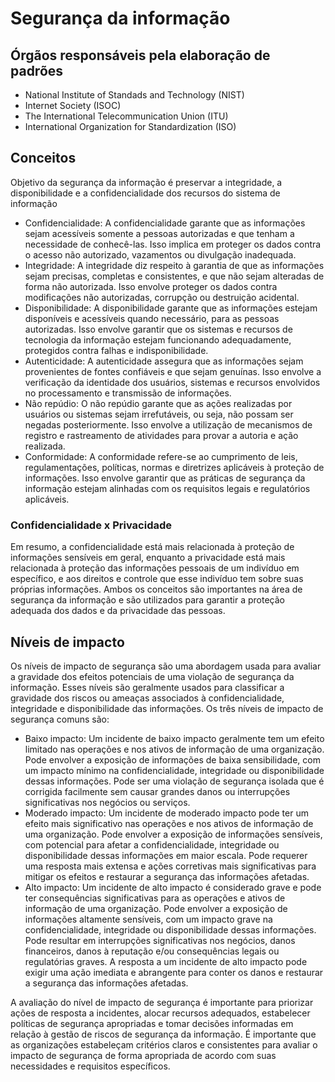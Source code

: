 # Segurança da informação

## Órgãos responsáveis pela elaboração de padrões

- National Institute of Standads and Technology (NIST)
- Internet Society (ISOC)
- The International Telecommunication Union (ITU)
- International Organization for Standardization (ISO)

## Conceitos

Objetivo da segurança da informação é preservar a integridade, a disponibilidade e a confidencialidade dos recursos do sistema de informação

- Confidencialidade: A confidencialidade garante que as informações sejam acessíveis somente a pessoas autorizadas e que tenham a necessidade de conhecê-las. Isso implica em proteger os dados contra o acesso não autorizado, vazamentos ou divulgação inadequada.
- Integridade: A integridade diz respeito à garantia de que as informações sejam precisas, completas e consistentes, e que não sejam alteradas de forma não autorizada. Isso envolve proteger os dados contra modificações não autorizadas, corrupção ou destruição acidental.
- Disponibilidade: A disponibilidade garante que as informações estejam disponíveis e acessíveis quando necessário, para as pessoas autorizadas. Isso envolve garantir que os sistemas e recursos de tecnologia da informação estejam funcionando adequadamente, protegidos contra falhas e indisponibilidade.
- Autenticidade: A autenticidade assegura que as informações sejam provenientes de fontes confiáveis e que sejam genuínas. Isso envolve a verificação da identidade dos usuários, sistemas e recursos envolvidos no processamento e transmissão de informações.
- Não repúdio: O não repúdio garante que as ações realizadas por usuários ou sistemas sejam irrefutáveis, ou seja, não possam ser negadas posteriormente. Isso envolve a utilização de mecanismos de registro e rastreamento de atividades para provar a autoria e ação realizada.
- Conformidade: A conformidade refere-se ao cumprimento de leis, regulamentações, políticas, normas e diretrizes aplicáveis à proteção de informações. Isso envolve garantir que as práticas de segurança da informação estejam alinhadas com os requisitos legais e regulatórios aplicáveis.

### Confidencialidade x Privacidade

Em resumo, a confidencialidade está mais relacionada à proteção de informações sensíveis em geral, enquanto a privacidade está mais relacionada à proteção das informações pessoais de um indivíduo em específico, e aos direitos e controle que esse indivíduo tem sobre suas próprias informações. Ambos os conceitos são importantes na área de segurança da informação e são utilizados para garantir a proteção adequada dos dados e da privacidade das pessoas.

## Níveis de impacto

Os níveis de impacto de segurança são uma abordagem usada para avaliar a gravidade dos efeitos potenciais de uma violação de segurança da informação. Esses níveis são geralmente usados para classificar a gravidade dos riscos ou ameaças associados à confidencialidade, integridade e disponibilidade das informações. Os três níveis de impacto de segurança comuns são:

- Baixo impacto: Um incidente de baixo impacto geralmente tem um efeito limitado nas operações e nos ativos de informação de uma organização. Pode envolver a exposição de informações de baixa sensibilidade, com um impacto mínimo na confidencialidade, integridade ou disponibilidade dessas informações. Pode ser uma violação de segurança isolada que é corrigida facilmente sem causar grandes danos ou interrupções significativas nos negócios ou serviços.
- Moderado impacto: Um incidente de moderado impacto pode ter um efeito mais significativo nas operações e nos ativos de informação de uma organização. Pode envolver a exposição de informações sensíveis, com potencial para afetar a confidencialidade, integridade ou disponibilidade dessas informações em maior escala. Pode requerer uma resposta mais extensa e ações corretivas mais significativas para mitigar os efeitos e restaurar a segurança das informações afetadas.
- Alto impacto: Um incidente de alto impacto é considerado grave e pode ter consequências significativas para as operações e ativos de informação de uma organização. Pode envolver a exposição de informações altamente sensíveis, com um impacto grave na confidencialidade, integridade ou disponibilidade dessas informações. Pode resultar em interrupções significativas nos negócios, danos financeiros, danos à reputação e/ou consequências legais ou regulatórias graves. A resposta a um incidente de alto impacto pode exigir uma ação imediata e abrangente para conter os danos e restaurar a segurança das informações afetadas.

A avaliação do nível de impacto de segurança é importante para priorizar ações de resposta a incidentes, alocar recursos adequados, estabelecer políticas de segurança apropriadas e tomar decisões informadas em relação à gestão de riscos de segurança da informação. É importante que as organizações estabeleçam critérios claros e consistentes para avaliar o impacto de segurança de forma apropriada de acordo com suas necessidades e requisitos específicos.
